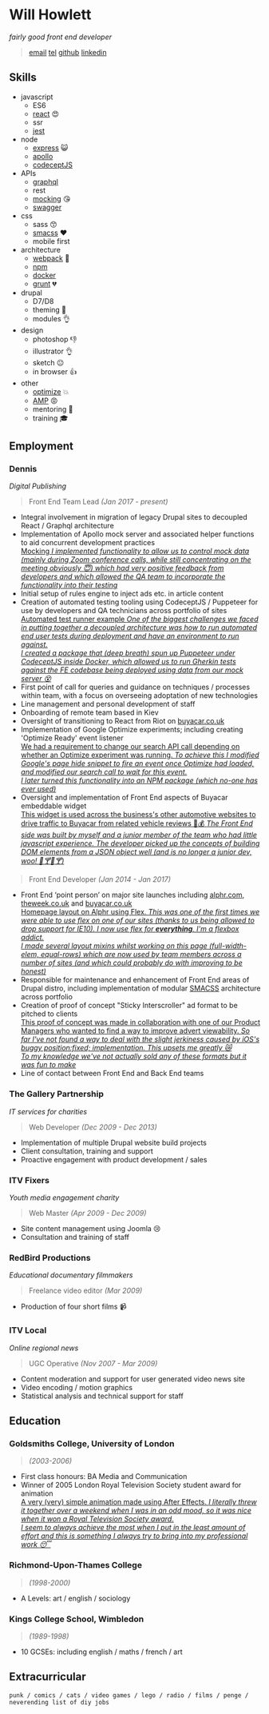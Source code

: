 # Will Howlett
_fairly good front end developer_

> [email](CONTACTEMAIL)
> [tel](CONTACTTEL)
> [github](https://github.com/willhowlett)
> [linkedin](https://www.linkedin.com/in/will-howlett-54804bb0/)

## Skills

* javascript
  * ES6
  * [react](https://reactjs.org/) :heart_eyes:
  * ssr
  * [jest](https://jestjs.io/)
* node
  * [express](https://expressjs.com/) :smiley_cat:
  * [apollo](https://www.apollographql.com/)
  * [codeceptJS](https://codecept.io/)
* APIs
  * [graphql](https://graphql.org/)
  * rest
  * [mocking](https://www.apollographql.com/docs/apollo-server/testing/mocking/) :kissing_heart:
  * [swagger](https://swagger.io/)
* css
  * sass :kissing_smiling_eyes:
  * [smacss](http://smacss.com/) :heart:
  * mobile first
* architecture
  * [webpack](https://webpack.js.org/) :sparkling_heart:
  * [npm](https://www.npmjs.com/)
  * [docker](https://www.docker.com/)
  * [grunt](https://gruntjs.com/) :broken_heart:
* drupal
  * D7/D8
  * theming :muscle:
  * modules :ok_hand:
* design
  * photoshop :thumbsdown:
  * illustrator :ok_hand:
  * sketch :neutral_face:
  * in browser :thumbsup:
* other
  * [optimize](https://marketingplatform.google.com/intl/en_uk/about/optimize/) :boom:
  * [AMP](https://developers.google.com/amp) :rage:
  * mentoring :two_men_holding_hands:
  * training :mortar_board:

## Employment

### Dennis
_Digital Publishing_

> Front End Team Lead *(Jan 2017 - present)*

* Integral involvement in migration of legacy Drupal sites to decoupled React / Graphql architecture
* Implementation of Apollo mock server and associated helper functions to aid concurrent development practices  
[Mocking _I implemented functionality to allow us to control mock data (mainly during Zoom conference calls, while still concentrating on the meeting obviously :innocent:) which had very positive feedback from developers and which allowed the QA team to incorporate the functionality into their testing_](/examples/mocking#example)
* Initial setup of rules engine to inject ads etc. in article content
* Creation of automated testing tooling using CodeceptJS / Puppeteer for use by developers and QA technicians across portfolio of sites  
[Automated test runner example _One of the biggest challenges we faced in putting together a decoupled architecture was how to run automated end user tests during deployment and have an environment to run against.  
I created a package that (deep breath) spun up Puppeteer under CodeceptJS inside Docker, which allowed us to run Gherkin tests against the FE codebase being deployed using data from our mock server :dizzy_face:_](/examples/codeceptjs#example)
* First point of call for queries and guidance on techniques / processes within team, with a focus on
overseeing adoptation of new technologies
* Line management and personal development of staff
* Onboarding of remote team based in Kiev
* Oversight of transitioning to React from Riot on [buyacar.co.uk](https://www.buyacar.co.uk)
* Implementation of Google Optimize experiments; including creating 'Optimize Ready' event listener  
[We had a requirement to change our search API call depending on whether an Optimize experiment was running. _To achieve this I modified Google's page hide snippet to fire an event once Optimize had loaded, and modified our search call to wait for this event.   
I later turned this functionality into an NPM package (which no-one has ever used)_](/examples/optimize#example)
* Oversight and implementation of Front End aspects of Buyacar embeddable widget  
[This widget is used across the business's other automotive websites to drive traffic to Buyacar from related vehicle reviews :car::moneybag: _The Front End side was built by myself and a junior member of the team who had little javascript experience. The developer picked up the concepts of building DOM elements from a JSON object well (and is no longer a junior dev, woo! :beers::cocktail::beers::cocktail:)_](/examples/buyacarwidget#example)

> Front End Developer *(Jan 2014 - Jan 2017)*

* Front End ‘point person’ on major site launches including [alphr.com](http://www.alphr.com), [theweek.co.uk](http://www.theweek.co.uk) and [buyacar.co.uk](https://www.buyacar.co.uk)  
[Homepage layout on Alphr using Flex. _This was one of the first times we were able to use flex on one of our sites (thanks to us being allowed to drop support for IE10). I now use flex for **everything**, I'm a flexbox addict.  
I made several layout mixins whilst working on this page (full-width-elem, equal-rows) which are now used by team members across a number of sites (and which could probably do with improving to be honest)_](/examples/alphr#example)
* Responsible for maintenance and enhancement of Front End areas of Drupal distro, including implementation of modular [SMACSS](https://smacss.com/) architecture across portfolio
* Creation of proof of concept "Sticky Interscroller" ad format to be pitched to clients  
[This proof of concept was made in collaboration with one of our Product Managers who wanted to find a way to improve advert viewability. _So far I've not found a way to deal with the slight jerkiness caused by iOS's buggy position:fixed; implementation. This upsets me greatly :crying_cat_face:  
To my knowledge we've not actually sold any of these formats but it was fun to make_](/examples/stickyinterscroller#example)
* Line of contact between Front End and Back End teams

### The Gallery Partnership
_IT services for charities_

> Web Developer *(Dec 2009 - Dec 2013)*

* Implementation of multiple Drupal website build projects
* Client consultation, training and support
* Proactive engagement with product development / sales

### ITV Fixers
_Youth media engagement charity_

> Web Master *(Apr 2009 - Dec 2009)*

* Site content management using Joomla :cry:
* Consultation and training of staff

### RedBird Productions
_Educational documentary filmmakers_

> Freelance video editor *(Mar 2009)*

* Production of four short films :video_camera:

### ITV Local
_Online regional news_

> UGC Operative *(Nov 2007 - Mar 2009)*

* Content moderation and support for user generated video news site
* Video encoding / motion graphics
* Statistical analysis and technical support for staff

## Education

### Goldsmiths College, University of London

> *(2003-2006)*

* First class honours: BA Media and Communication
* Winner of 2005 London Royal Television Society student award for animation  
[A very (very) simple animation made using After Effects. _I literally threw it together over a weekend when I was in an odd mood, so it was nice when it won a Royal Television Society award.  
I seem to always achieve the most when I put in the least amount of effort and this is something I always try to bring into my professional work :sleeping:_](https://www.youtube.com/embed/2yGS4sYBQJQ#example)

### Richmond-Upon-Thames College

> *(1998-2000)*

* A Levels: art / english / sociology

### Kings College School, Wimbledon

> *(1989-1998)*

* 10 GCSEs: including english / maths / french / art

## Extracurricular

```
punk / comics / cats / video games / lego / radio / films / penge / neverending list of diy jobs
```
